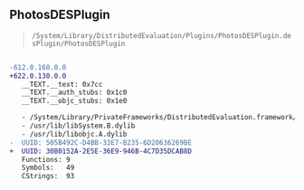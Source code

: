 ## PhotosDESPlugin

> `/System/Library/DistributedEvaluation/Plugins/PhotosDESPlugin.desPlugin/PhotosDESPlugin`

```diff

-612.0.160.0.0
+622.0.130.0.0
   __TEXT.__text: 0x7cc
   __TEXT.__auth_stubs: 0x1c0
   __TEXT.__objc_stubs: 0x1e0

   - /System/Library/PrivateFrameworks/DistributedEvaluation.framework/DistributedEvaluation
   - /usr/lib/libSystem.B.dylib
   - /usr/lib/libobjc.A.dylib
-  UUID: 505B492C-D4BB-33E7-B235-6D20636269BE
+  UUID: 30B0152A-2E5E-36E9-946B-4C7D35DCAB8D
   Functions: 9
   Symbols:   49
   CStrings:  93

```
